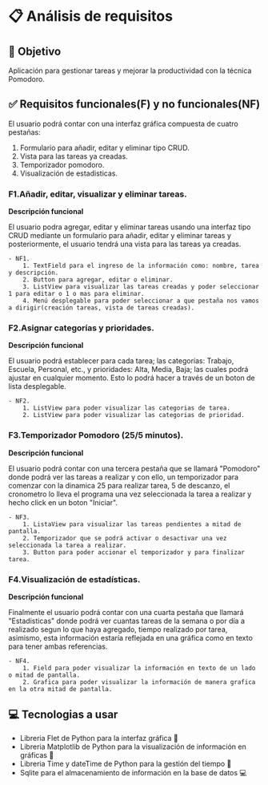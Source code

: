 # 📋 Análisis de requisitos

## 🎯 Objetivo
Aplicación para gestionar tareas y mejorar la productividad con la técnica Pomodoro.

## ✅ Requisitos funcionales(F) y no funcionales(NF)
El usuario podrá contar con una interfaz gráfica compuesta de cuatro pestañas:

1. Formulario para añadir, editar y eliminar tipo CRUD.
2. Vista para las tareas ya creadas.
3. Temporizador pomodoro.
4. Visualización de estadisticas.


### F1.Añadir, editar, visualizar y eliminar tareas.

**Descripción funcional**

El usuario podra agregar, editar y eliminar tareas usando una interfaz tipo CRUD mediante un formulario para añadir, editar y eliminar tareas y posteriormente, el usuario tendrá una vista para las tareas ya creadas.

    - NF1.
        1. TextField para el ingreso de la información como: nombre, tarea y descripción.
        2. Button para agregar, editar o eliminar.
        3. ListView para visualizar las tareas creadas y poder seleccionar 1 para editar o 1 o mas para eliminar.
        4. Menú desplegable para poder seleccionar a que pestaña nos vamos a dirigir(creación tareas, vista de tareas creadas).

### F2.Asignar categorías y prioridades.

**Descripción funcional**

El usuario podrá establecer para cada tarea; las categorías: Trabajo, Escuela, Personal, etc., y prioridades: Alta, Media, Baja; las cuales podrá ajustar en cualquier momento. Esto lo podrá hacer a través de un boton de lista desplegable.

    - NF2.
        1. ListView para poder visualizar las categorias de tarea.
        2. ListView para poder visualizar las categorias de prioridad.

### F3.Temporizador Pomodoro (25/5 minutos).

**Descripción funcional**

El usuario podrá contar con una tercera pestaña que se llamará "Pomodoro" donde podrá ver las tareas a realizar y con ello, un temporizador para comenzar con la dinamica 25 para realizar tarea, 5 de descanzo, el cronometro lo lleva el programa una vez seleccionada la tarea a realizar y hecho click en un boton "Iniciar".

    - NF3.
        1. ListaView para visualizar las tareas pendientes a mitad de pantalla.
        2. Temporizador que se podrá activar o desactivar una vez seleccionada la tarea a realizar.
        3. Button para poder accionar el temporizador y para finalizar tarea.

### F4.Visualización de estadísticas.

**Descripción funcional**

Finalmente el usuario podrá contar con una cuarta pestaña que llamará "Estadisticas" donde podrá ver cuantas tareas de la semana o por día a realizado segun lo que haya agregado, tiempo realizado por tarea, asimismo, esta información estaría reflejada en una gráfica como en texto para tener ambas referencias.

    - NF4.
        1. Field para poder visualizar la información en texto de un lado o mitad de pantalla.
        2. Grafica para poder visualizar la información de manera grafica en la otra mitad de pantalla.  

## 💻 Tecnologias a usar

- Libreria Flet de Python para la interfaz gráfica 🐍
- Libreria Matplotlib de Python para la visualización de información en gráficas 🐍
- Libreria Time y dateTime de Python para la gestión del tiempo 🐍
- Sqlite para el almacenamiento de información en la base de datos 💻